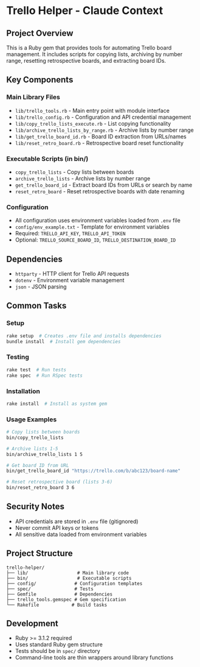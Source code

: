 # Trello Helper - Claude Context

## Project Overview
This is a Ruby gem that provides tools for automating Trello board management. It includes scripts for copying lists, archiving by number range, resetting retrospective boards, and extracting board IDs.

## Key Components

### Main Library Files
- `lib/trello_tools.rb` - Main entry point with module interface
- `lib/trello_config.rb` - Configuration and API credential management
- `lib/copy_trello_lists_execute.rb` - List copying functionality
- `lib/archive_trello_lists_by_range.rb` - Archive lists by number range
- `lib/get_trello_board_id.rb` - Board ID extraction from URLs/names
- `lib/reset_retro_board.rb` - Retrospective board reset functionality

### Executable Scripts (in bin/)
- `copy_trello_lists` - Copy lists between boards
- `archive_trello_lists` - Archive lists by number range
- `get_trello_board_id` - Extract board IDs from URLs or search by name
- `reset_retro_board` - Reset retrospective boards with date renaming

### Configuration
- All configuration uses environment variables loaded from `.env` file
- `config/env_example.txt` - Template for environment variables
- Required: `TRELLO_API_KEY`, `TRELLO_API_TOKEN`
- Optional: `TRELLO_SOURCE_BOARD_ID`, `TRELLO_DESTINATION_BOARD_ID`

## Dependencies
- `httparty` - HTTP client for Trello API requests
- `dotenv` - Environment variable management
- `json` - JSON parsing

## Common Tasks

### Setup
```bash
rake setup  # Creates .env file and installs dependencies
bundle install  # Install gem dependencies
```

### Testing
```bash
rake test  # Run tests
rake spec  # Run RSpec tests
```

### Installation
```bash
rake install  # Install as system gem
```

### Usage Examples
```bash
# Copy lists between boards
bin/copy_trello_lists

# Archive lists 1-5
bin/archive_trello_lists 1 5

# Get board ID from URL
bin/get_trello_board_id "https://trello.com/b/abc123/board-name"

# Reset retrospective board (lists 3-6)
bin/reset_retro_board 3 6
```

## Security Notes
- API credentials are stored in `.env` file (gitignored)
- Never commit API keys or tokens
- All sensitive data loaded from environment variables

## Project Structure
```
trello-helper/
├── lib/                  # Main library code
├── bin/                  # Executable scripts
├── config/              # Configuration templates
├── spec/                # Tests
├── Gemfile              # Dependencies
├── trello_tools.gemspec # Gem specification
└── Rakefile            # Build tasks
```

## Development
- Ruby >= 3.1.2 required
- Uses standard Ruby gem structure
- Tests should be in `spec/` directory
- Command-line tools are thin wrappers around library functions